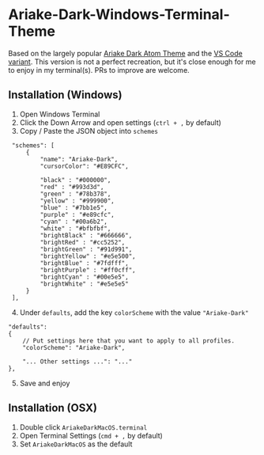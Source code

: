 # Ariake-Dark-Windows-Terminal-Theme

Based on the largely popular [Ariake Dark Atom Theme](https://github.com/pathtrk/ariake-dark-syntax) and the [VS Code variant](https://github.com/a-wart/ariake-dark).  This version is not a perfect recreation, but it's close enough for me to enjoy in my terminal(s).  PRs to improve are welcome.

## Installation (Windows)

1. Open Windows Terminal
2. Click the Down Arrow and open settings (`ctrl + ,` by default)
3. Copy / Paste the JSON object into `schemes`

```
 "schemes": [
     {
         "name": "Ariake-Dark",
         "cursorColor": "#E89CFC",

         "black" : "#000000",
         "red" : "#993d3d",
         "green" : "#78b378",
         "yellow" : "#999900",
         "blue" : "#7bb1e5",
         "purple" : "#e89cfc",
         "cyan" : "#00a6b2",
         "white" : "#bfbfbf",
         "brightBlack" : "#666666",
         "brightRed" : "#cc5252",
         "brightGreen" : "#91d991",
         "brightYellow" : "#e5e500",
         "brightBlue" : "#7fdfff",
         "brightPurple" : "#ff0cff",
         "brightCyan" : "#00e5e5",
         "brightWhite" : "#e5e5e5"
     }
 ],
```

4. Under `defaults`, add the key `colorScheme` with the value `"Ariake-Dark"`

```
"defaults":
{
    // Put settings here that you want to apply to all profiles.
    "colorScheme": "Ariake-Dark",
    
    "... Other settings ...": "..."
},
```

5. Save and enjoy

## Installation (OSX)

1. Double click `AriakeDarkMacOS.terminal`
2. Open Terminal Settings (`cmd + ,` by default)
3. Set `AriakeDarkMacOS` as the default
